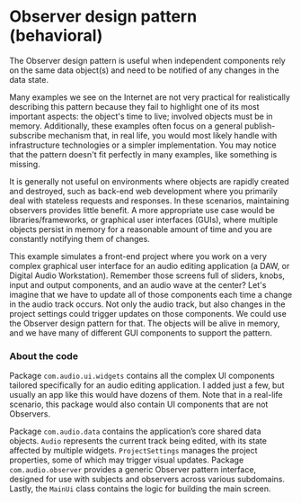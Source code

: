 # Observer design pattern (behavioral)

The Observer design pattern is useful when independent components rely on the same data object(s) and need to be notified of any changes in the data state.

Many examples we see on the Internet are not very practical for realistically describing this pattern because they fail to highlight one of its most important aspects: the object's time to live; involved objects must be in memory. Additionally, these examples often focus on a general publish-subscribe mechanism that, in real life, you would most likely handle with infrastructure technologies or a simpler implementation. You may notice that the pattern doesn't fit perfectly in many examples, like something is missing.

It is generally not useful on environments where objects are rapidly created and destroyed, such as back-end web development where you primarily deal with stateless requests and responses. In these scenarios, maintaining observers provides little benefit. A more appropriate use case would be libraries/frameworks, or graphical user interfaces (GUIs), where multiple objects persist in memory for a reasonable amount of time and you are constantly notifying them of changes.

This example simulates a front-end project where you work on a very complex graphical user interface for an audio editing application (a DAW, or Digital Audio Workstation). Remember those screens full of sliders, knobs, input and output components, and an audio wave at the center? Let's imagine that we have to update all of those components each time a change in the audio track occurs. Not only the audio track, but also changes in the project settings could trigger updates on those components. We could use the Observer design pattern for that. The objects will be alive in memory, and we have many of different GUI components to support the pattern.

### About the code

Package `com.audio.ui.widgets` contains all the complex UI components tailored specifically for an audio editing application. I added just a few, but usually an app like this would have dozens of them. Note that in a real-life scenario, this package would also contain UI components that are not Observers.

Package `com.audio.data` contains the application’s core shared data objects. `Audio` represents the current track being edited, with its state affected by multiple widgets. `ProjectSettings` manages the project properties, some of which may trigger visual updates. Package `com.audio.observer` provides a generic Observer pattern interface, designed for use with subjects and observers across various subdomains. Lastly, the `MainUi` class contains the logic for building the main screen.
